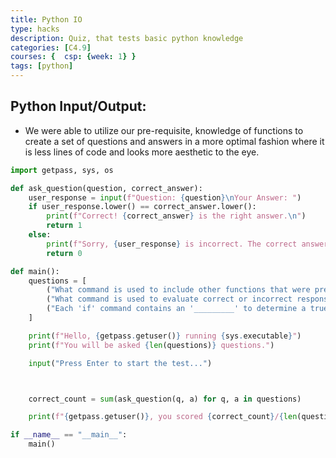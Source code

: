 ```yaml
---
title: Python IO
type: hacks
description: Quiz, that tests basic python knowledge
categories: [C4.9]
courses: {  csp: {week: 1} }
tags: [python]
---
```


## Python Input/Output:
- We were able to utilize our pre-requisite, knowledge of functions to create a set of questions and answers in a more optimal fashion where it is less lines of code and looks more aesthetic to the eye.




```python
import getpass, sys, os

def ask_question(question, correct_answer):
    user_response = input(f"Question: {question}\nYour Answer: ")
    if user_response.lower() == correct_answer.lower():
        print(f"Correct! {correct_answer} is the right answer.\n")
        return 1
    else:
        print(f"Sorry, {user_response} is incorrect. The correct answer is {correct_answer}.\n")
        return 0

def main():
    questions = [
        ("What command is used to include other functions that were previously developed?", "import"),
        ("What command is used to evaluate correct or incorrect response in this example?", "if"),
        ("Each 'if' command contains an '_________' to determine a true or false condition?", "expression")
    ]

    print(f"Hello, {getpass.getuser()} running {sys.executable}")
    print(f"You will be asked {len(questions)} questions.")

    input("Press Enter to start the test...")



    correct_count = sum(ask_question(q, a) for q, a in questions)

    print(f"{getpass.getuser()}, you scored {correct_count}/{len(questions)}.")

if __name__ == "__main__":
    main()
```
